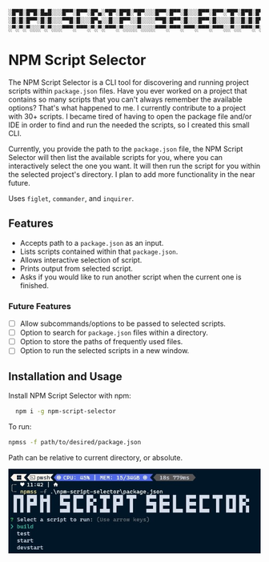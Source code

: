 ```text
░█▀█░█▀█░█▄█░░░█▀▀░█▀▀░█▀▄░▀█▀░█▀█░▀█▀░░░█▀▀░█▀▀░█░░░█▀▀░█▀▀░▀█▀░█▀█░█▀▄
░█░█░█▀▀░█░█░░░▀▀█░█░░░█▀▄░░█░░█▀▀░░█░░░░▀▀█░█▀▀░█░░░█▀▀░█░░░░█░░█░█░█▀▄
░▀░▀░▀░░░▀░▀░░░▀▀▀░▀▀▀░▀░▀░▀▀▀░▀░░░░▀░░░░▀▀▀░▀▀▀░▀▀▀░▀▀▀░▀▀▀░░▀░░▀▀▀░▀░▀
```

# NPM Script Selector

The NPM Script Selector is a CLI tool for discovering and running project scripts within `package.json` files. Have you ever worked on a project that contains so many scripts that you can't always remember the available options? That's what happened to me. I currently contribute to a project with 30+ scripts. I became tired of having to open the package file and/or IDE in order to find and run the needed the scripts, so I created this small CLI.

Currently, you provide the path to the `package.json` file, the NPM Script Selector will then list the available scripts for you, where you can interactively select the one you want. It will then run the script for you within the selected project's directory. I plan to add more functionality in the near future.

Uses `figlet`, `commander`, and `inquirer`.

## Features

- Accepts path to a `package.json` as an input.
- Lists scripts contained within that `package.json`.
- Allows interactive selection of script.
- Prints output from selected script.
- Asks if you would like to run another script when the current one is finished.

### Future Features

- [ ]  Allow subcommands/options to be passed to selected scripts.
- [ ]  Option to search for `package.json` files within a directory.
- [ ]  Option to store the paths of frequently used files.
- [ ]  Option to run the selected scripts in a new window.

## Installation and Usage

Install NPM Script Selector with npm:

```bash
  npm i -g npm-script-selector
```

To run:

```bash
npmss -f path/to/desired/package.json
```

Path can be relative to current directory, or absolute.

![Run Screenshot](assets/run-screenshot-20231023.jpg)
